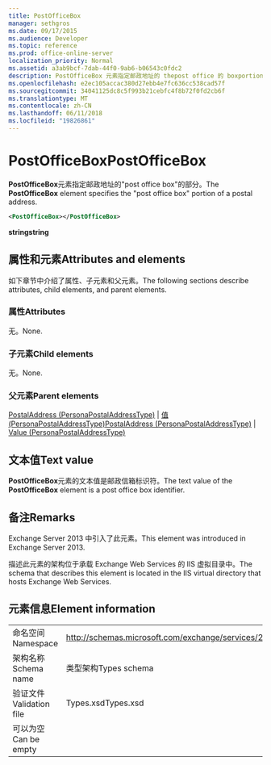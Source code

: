 ```yaml
---
title: PostOfficeBox
manager: sethgros
ms.date: 09/17/2015
ms.audience: Developer
ms.topic: reference
ms.prod: office-online-server
localization_priority: Normal
ms.assetid: a3ab9bcf-7dab-44f0-9ab6-b06543c0fdc2
description: PostOfficeBox 元素指定邮政地址的 thepost office 的 boxportion。
ms.openlocfilehash: e2ec105accac380d27ebb4e7fc636cc538cad57f
ms.sourcegitcommit: 34041125dc8c5f993b21cebfc4f8b72f0fd2cb6f
ms.translationtype: MT
ms.contentlocale: zh-CN
ms.lasthandoff: 06/11/2018
ms.locfileid: "19826861"
---
```

# <a name="postofficebox"></a><span data-ttu-id="88468-103">PostOfficeBox</span><span class="sxs-lookup"><span data-stu-id="88468-103">PostOfficeBox</span></span>

<span data-ttu-id="88468-104">**PostOfficeBox**元素指定邮政地址的"post office box"的部分。</span><span class="sxs-lookup"><span data-stu-id="88468-104">The **PostOfficeBox** element specifies the "post office box" portion of a postal address.</span></span> 
  
```XML
<PostOfficeBox></PostOfficeBox>
```

 <span data-ttu-id="88468-105">**string**</span><span class="sxs-lookup"><span data-stu-id="88468-105">**string**</span></span>
## <a name="attributes-and-elements"></a><span data-ttu-id="88468-106">属性和元素</span><span class="sxs-lookup"><span data-stu-id="88468-106">Attributes and elements</span></span>

<span data-ttu-id="88468-107">如下章节中介绍了属性、子元素和父元素。</span><span class="sxs-lookup"><span data-stu-id="88468-107">The following sections describe attributes, child elements, and parent elements.</span></span>
  
### <a name="attributes"></a><span data-ttu-id="88468-108">属性</span><span class="sxs-lookup"><span data-stu-id="88468-108">Attributes</span></span>

<span data-ttu-id="88468-109">无。</span><span class="sxs-lookup"><span data-stu-id="88468-109">None.</span></span>
  
### <a name="child-elements"></a><span data-ttu-id="88468-110">子元素</span><span class="sxs-lookup"><span data-stu-id="88468-110">Child elements</span></span>

<span data-ttu-id="88468-111">无。</span><span class="sxs-lookup"><span data-stu-id="88468-111">None.</span></span>
  
### <a name="parent-elements"></a><span data-ttu-id="88468-112">父元素</span><span class="sxs-lookup"><span data-stu-id="88468-112">Parent elements</span></span>

<span data-ttu-id="88468-113">[PostalAddress (PersonaPostalAddressType)](postaladdress-personapostaladdresstype.md) | [值 (PersonaPostalAddressType)](value-personapostaladdresstype.md)</span><span class="sxs-lookup"><span data-stu-id="88468-113">[PostalAddress (PersonaPostalAddressType)](postaladdress-personapostaladdresstype.md) | [Value (PersonaPostalAddressType)](value-personapostaladdresstype.md)</span></span>
  
## <a name="text-value"></a><span data-ttu-id="88468-114">文本值</span><span class="sxs-lookup"><span data-stu-id="88468-114">Text value</span></span>

<span data-ttu-id="88468-115">**PostOfficeBox**元素的文本值是邮政信箱标识符。</span><span class="sxs-lookup"><span data-stu-id="88468-115">The text value of the **PostOfficeBox** element is a post office box identifier.</span></span> 
  
## <a name="remarks"></a><span data-ttu-id="88468-116">备注</span><span class="sxs-lookup"><span data-stu-id="88468-116">Remarks</span></span>

<span data-ttu-id="88468-117">Exchange Server 2013 中引入了此元素。</span><span class="sxs-lookup"><span data-stu-id="88468-117">This element was introduced in Exchange Server 2013.</span></span>
  
<span data-ttu-id="88468-118">描述此元素的架构位于承载 Exchange Web Services 的 IIS 虚拟目录中。</span><span class="sxs-lookup"><span data-stu-id="88468-118">The schema that describes this element is located in the IIS virtual directory that hosts Exchange Web Services.</span></span>
  
## <a name="element-information"></a><span data-ttu-id="88468-119">元素信息</span><span class="sxs-lookup"><span data-stu-id="88468-119">Element information</span></span>

|||
|:-----|:-----|
|<span data-ttu-id="88468-120">命名空间</span><span class="sxs-lookup"><span data-stu-id="88468-120">Namespace</span></span>  <br/> |http://schemas.microsoft.com/exchange/services/2006/types  <br/> |
|<span data-ttu-id="88468-121">架构名称</span><span class="sxs-lookup"><span data-stu-id="88468-121">Schema name</span></span>  <br/> |<span data-ttu-id="88468-122">类型架构</span><span class="sxs-lookup"><span data-stu-id="88468-122">Types schema</span></span>  <br/> |
|<span data-ttu-id="88468-123">验证文件</span><span class="sxs-lookup"><span data-stu-id="88468-123">Validation file</span></span>  <br/> |<span data-ttu-id="88468-124">Types.xsd</span><span class="sxs-lookup"><span data-stu-id="88468-124">Types.xsd</span></span>  <br/> |
|<span data-ttu-id="88468-125">可以为空</span><span class="sxs-lookup"><span data-stu-id="88468-125">Can be empty</span></span>  <br/> ||
   

